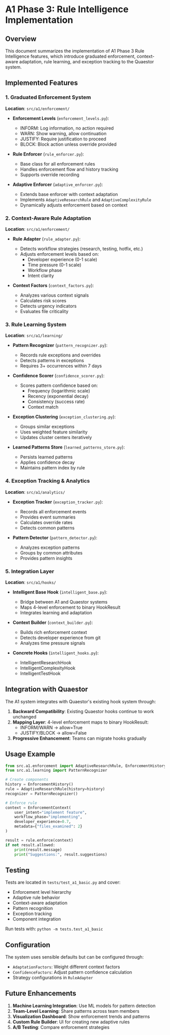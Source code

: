 # A1 Phase 3: Rule Intelligence Implementation

## Overview

This document summarizes the implementation of A1 Phase 3 Rule Intelligence features, which introduce graduated enforcement, context-aware adaptation, rule learning, and exception tracking to the Quaestor system.

## Implemented Features

### 1. Graduated Enforcement System

**Location**: `src/a1/enforcement/`

- **Enforcement Levels** (`enforcement_levels.py`):
  - INFORM: Log information, no action required
  - WARN: Show warning, allow continuation  
  - JUSTIFY: Require justification to proceed
  - BLOCK: Block action unless override provided

- **Rule Enforcer** (`rule_enforcer.py`):
  - Base class for all enforcement rules
  - Handles enforcement flow and history tracking
  - Supports override recording

- **Adaptive Enforcer** (`adaptive_enforcer.py`):
  - Extends base enforcer with context adaptation
  - Implements `AdaptiveResearchRule` and `AdaptiveComplexityRule`
  - Dynamically adjusts enforcement based on context

### 2. Context-Aware Rule Adaptation

**Location**: `src/a1/enforcement/`

- **Rule Adapter** (`rule_adapter.py`):
  - Detects workflow strategies (research, testing, hotfix, etc.)
  - Adjusts enforcement levels based on:
    - Developer experience (0-1 scale)
    - Time pressure (0-1 scale)  
    - Workflow phase
    - Intent clarity

- **Context Factors** (`context_factors.py`):
  - Analyzes various context signals
  - Calculates risk scores
  - Detects urgency indicators
  - Evaluates file criticality

### 3. Rule Learning System

**Location**: `src/a1/learning/`

- **Pattern Recognizer** (`pattern_recognizer.py`):
  - Records rule exceptions and overrides
  - Detects patterns in exceptions
  - Requires 3+ occurrences within 7 days

- **Confidence Scorer** (`confidence_scorer.py`):
  - Scores pattern confidence based on:
    - Frequency (logarithmic scale)
    - Recency (exponential decay)
    - Consistency (success rate)
    - Context match

- **Exception Clustering** (`exception_clustering.py`):
  - Groups similar exceptions
  - Uses weighted feature similarity
  - Updates cluster centers iteratively

- **Learned Patterns Store** (`learned_patterns_store.py`):
  - Persists learned patterns
  - Applies confidence decay
  - Maintains pattern index by rule

### 4. Exception Tracking & Analytics

**Location**: `src/a1/analytics/`

- **Exception Tracker** (`exception_tracker.py`):
  - Records all enforcement events
  - Provides event summaries
  - Calculates override rates
  - Detects common patterns

- **Pattern Detector** (`pattern_detector.py`):
  - Analyzes exception patterns
  - Groups by common attributes
  - Provides pattern insights

### 5. Integration Layer

**Location**: `src/a1/hooks/`

- **Intelligent Base Hook** (`intelligent_base.py`):
  - Bridge between A1 and Quaestor systems
  - Maps 4-level enforcement to binary HookResult
  - Integrates learning and adaptation

- **Context Builder** (`context_builder.py`):
  - Builds rich enforcement context
  - Detects developer experience from git
  - Analyzes time pressure signals

- **Concrete Hooks** (`intelligent_hooks.py`):
  - IntelligentResearchHook
  - IntelligentComplexityHook
  - IntelligentTestHook

## Integration with Quaestor

The A1 system integrates with Quaestor's existing hook system through:

1. **Backward Compatibility**: Existing Quaestor hooks continue to work unchanged
2. **Mapping Layer**: 4-level enforcement maps to binary HookResult:
   - INFORM/WARN → allow=True
   - JUSTIFY/BLOCK → allow=False
3. **Progressive Enhancement**: Teams can migrate hooks gradually

## Usage Example

```python
from src.a1.enforcement import AdaptiveResearchRule, EnforcementHistory
from src.a1.learning import PatternRecognizer

# Create components
history = EnforcementHistory()
rule = AdaptiveResearchRule(history=history)
recognizer = PatternRecognizer()

# Enforce rule
context = EnforcementContext(
    user_intent="implement feature",
    workflow_phase="implementing",
    developer_experience=0.7,
    metadata={"files_examined": 2}
)

result = rule.enforce(context)
if not result.allowed:
    print(result.message)
    print("Suggestions:", result.suggestions)
```

## Testing

Tests are located in `tests/test_a1_basic.py` and cover:
- Enforcement level hierarchy
- Adaptive rule behavior
- Context-aware adaptation
- Pattern recognition
- Exception tracking
- Component integration

Run tests with: `python -m tests.test_a1_basic`

## Configuration

The system uses sensible defaults but can be configured through:
- `AdaptationFactors`: Weight different context factors
- `ConfidenceFactors`: Adjust pattern confidence calculation
- Strategy configurations in `RuleAdapter`

## Future Enhancements

1. **Machine Learning Integration**: Use ML models for pattern detection
2. **Team-Level Learning**: Share patterns across team members
3. **Visualization Dashboard**: Show enforcement trends and patterns
4. **Custom Rule Builder**: UI for creating new adaptive rules
5. **A/B Testing**: Compare enforcement strategies